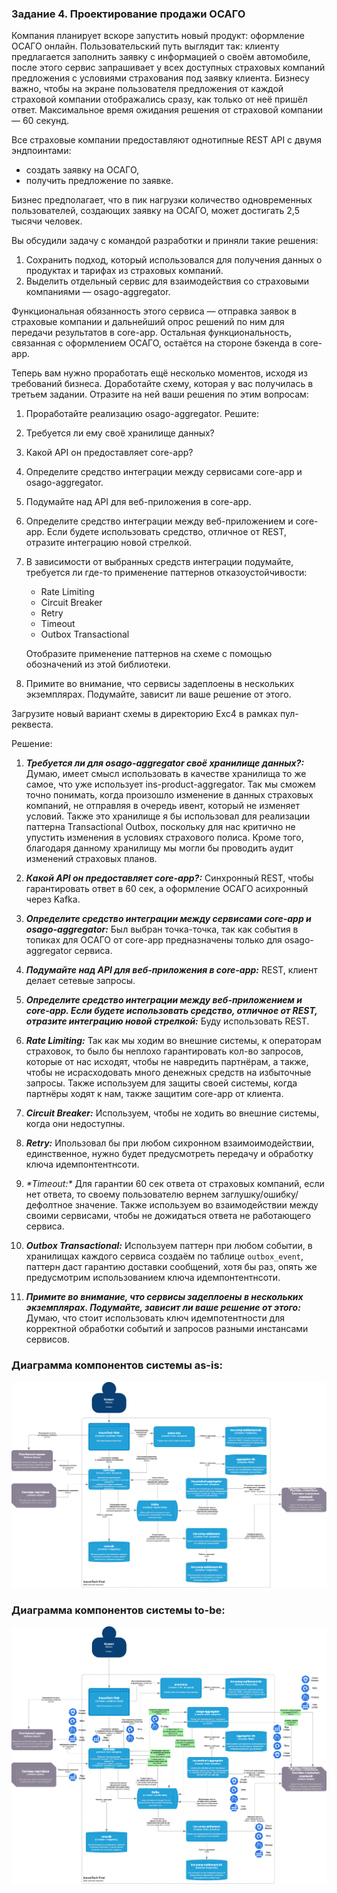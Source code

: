### Задание 4. Проектирование продажи ОСАГО
Компания планирует вскоре запустить новый продукт: оформление ОСАГО онлайн. 
Пользовательский путь выглядит так: 
клиенту предлагается заполнить заявку с информацией о своём автомобиле, 
после этого сервис запрашивает у всех доступных страховых компаний предложения с условиями страхования под заявку клиента. 
Бизнесу важно, чтобы на экране пользователя предложения от каждой страховой компании отображались сразу, 
как только от неё пришёл ответ. Максимальное время ожидания решения от страховой компании — 60 секунд.

Все страховые компании предоставляют однотипные REST API с двумя эндпоинтами:
* создать заявку на ОСАГО,
* получить предложение по заявке.

Бизнес предполагает, что в пик нагрузки количество одновременных пользователей, создающих заявку на ОСАГО, может достигать 2,5 тысячи человек.

Вы обсудили задачу с командой разработки и приняли такие решения:
1. Сохранить подход, который использовался для получения данных о продуктах и тарифах из страховых компаний.
2. Выделить отдельный сервис для взаимодействия со страховыми компаниями — osago-aggregator.

Функциональная обязанность этого сервиса — отправка заявок в страховые компании и дальнейший опрос решений по ним для передачи результатов в core-app. 
Остальная функциональность, связанная с оформлением ОСАГО, остаётся на стороне бэкенда в core-app.

Теперь вам нужно проработать ещё несколько моментов, исходя из требований бизнеса. Доработайте схему, которая у вас получилась в третьем задании. 
Отразите на ней ваши решения по этим вопросам:
1. Проработайте реализацию osago-aggregator. Решите:
2. Требуется ли ему своё хранилище данных?
3. Какой API он предоставляет core-app?
4. Определите средство интеграции между сервисами core-app и osago-aggregator.
5. Подумайте над API для веб-приложения в core-app.
6. Определите средство интеграции между веб-приложением и core-app. Если будете использовать средство, отличное от REST, отразите интеграцию новой стрелкой.
7. В зависимости от выбранных средств интеграции подумайте, требуется ли где-то применение паттернов отказоустойчивости:
   * Rate Limiting 
   * Circuit Breaker
   * Retry
   * Timeout
   * Outbox Transactional

   Отобразите применение паттернов на схеме с помощью обозначений из этой библиотеки.
8. Примите во внимание, что сервисы задеплоены в нескольких экземплярах. Подумайте, зависит ли ваше решение от этого.

Загрузите новый вариант схемы в директорию Exc4 в рамках пул-реквеста.

Решение:
1. **_Требуется ли для osago-aggregator своё хранилище данных?:_**
Думаю, имеет смысл использовать в качестве хранилища то же самое, что уже использует ins-product-aggregator.
Так мы сможем точно понимать, когда произошло изменение в данных страховых компаний,
не отправляя в очередь ивент, который не изменяет условий.
Также это хранилище я бы использовал для реализации паттерна Transactional Outbox,
поскольку для нас критично не упустить изменения в условиях страхового полиса.
Кроме того, благодаря данному хранилищу мы могли бы проводить аудит изменений страховых планов.

2. **_Какой API он предоставляет core-app?:_**
Cинхронный REST, чтобы гарантировать ответ в 60 сек, а оформление ОСАГО асихронный через Kafka.

3. _**Определите средство интеграции между сервисами core-app и osago-aggregator:**_
Был выбран точка-точка, так как события в топиках для ОСАГО от core-app предназначены только для osago-aggregator сервиса.

4. _**Подумайте над API для веб-приложения в core-app:**_
REST, клиент делает сетевые запросы. 

5. _**Определите средство интеграции между веб-приложением и core-app. Если будете использовать средство, отличное от REST, отразите интеграцию новой стрелкой:**_
Буду использовать REST.

6. **_Rate Limiting:_**
Так как мы ходим во внешние системы, к операторам страховок, то было бы неплохо гарантировать кол-во запросов,
которые от нас исходят, чтобы не навредить партнёрам, а также, чтобы не исрасходовать много денежных средств на избыточные запросы. 
Также используем для защиты своей системы, когда партнёры ходят к нам, также защитим core-app от клиента.
 
7. _**Circuit Breaker:**_
Используем, чтобы не ходить во внешние системы, когда они недоступны.

8. _**Retry:**_
Ипользовал бы при любом сихронном взаимоимодействии, единственное, нужно будет предусмотреть передачу и обработку ключа идемпонтентнсоти.

9. _**Timeout*:*_
Для гарантии 60 сек ответа от страховых компаний, если нет ответа, то своему пользователю вернем заглушку/ошибку/дефолтное значение.
Также используем во взаимодействии между своими сервисами, чтобы не дожидаться ответа не работающего сервиса.

10. _**Outbox Transactional:**_
Используем паттерн при любом событии, в хранилищах каждого сервиса создаём по таблице `outbox_event`,
паттерн даст гарантию доставки сообщений, хотя бы раз, опять же предусмотрим использованием ключа идемпонтентнсоти.

11. **_Примите во внимание, что сервисы задеплоены в нескольких экземплярах. Подумайте, зависит ли ваше решение от этого:_**
Думаю, что стоит использовать ключ идемпотентности для корректной обработки событий и запросов разными инстансами сервисов.

### Диаграмма компонентов системы as-is:
![insure_tech_tech_arch_as_is.drawio.png](insure_tech_tech_arch_as_is.drawio.png)

### Диаграмма компонентов системы to-be:
![insure_tech_tech_arch_to_be.drawio.png](insure_tech_tech_arch_to_be.drawio.png)
